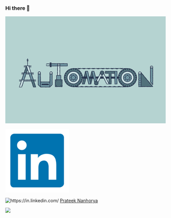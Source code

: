 ### Hi there 👋

![automation](automation.gif)

<img src="linkedin.png" alt="linkedin" width="200"/>

![](https://img.shields.io/badge/LinkedIn-0077B5?style=for-the-badge&logo=linkedin&logoColor=white "https://in.linkedin.com/")    [Prateek Nanhorya](https://www.linkedin.com/in/prateek-nanhorya-a14919216/)



![](https://img.shields.io/badge/GitHub-100000?style=for-the-badge&logo=github&logoColor=white)



<!--
**xD-prateek/xD-prateek** is a ✨ _special_ ✨ repository because its `README.md` (this file) appears on your GitHub profile.

Here are some ideas to get you started:

- 🔭 I’m currently working on ...
- 🌱 I’m currently learning ...
- 👯 I’m looking to collaborate on ...
- 🤔 I’m looking for help with ...
- 💬 Ask me about ...
- 📫 How to reach me: ...
- 😄 Pronouns: ...
- ⚡ Fun fact: ...
-->

